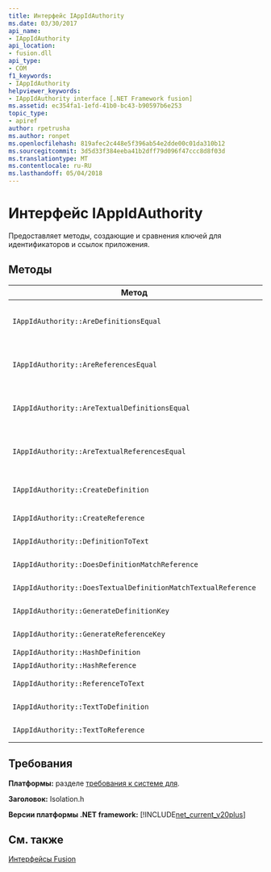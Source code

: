 ```yaml
---
title: Интерфейс IAppIdAuthority
ms.date: 03/30/2017
api_name:
- IAppIdAuthority
api_location:
- fusion.dll
api_type:
- COM
f1_keywords:
- IAppIdAuthority
helpviewer_keywords:
- IAppIdAuthority interface [.NET Framework fusion]
ms.assetid: ec354fa1-1efd-41b0-bc43-b90597b6e253
topic_type:
- apiref
author: rpetrusha
ms.author: ronpet
ms.openlocfilehash: 819afec2c448e5f396ab54e2dde00c01da310b12
ms.sourcegitcommit: 3d5d33f384eeba41b2dff79d096f47ccc8d8f03d
ms.translationtype: MT
ms.contentlocale: ru-RU
ms.lasthandoff: 05/04/2018
---
```

# <a name="iappidauthority-interface"></a>Интерфейс IAppIdAuthority
Предоставляет методы, создающие и сравнения ключей для идентификаторов и ссылок приложения.  
  
## <a name="methods"></a>Методы  
  
|Метод|Описание|  
|------------|-----------------|  
|`IAppIdAuthority::AreDefinitionsEqual`|Возвращает значение, указывающее, являются ли два заданных [IDefinitionAppId](../../../../docs/framework/unmanaged-api/fusion/idefinitionappid-interface.md) они равны. Можно передать значение флага IAPPIDAUTHORITY_ARE_DEFINITIONS_EQUAL_FLAG_IGNORE_VERSION, чтобы не учитывать свои сведения о соответствующей версии.|  
|`IAppIdAuthority::AreReferencesEqual`|Возвращает значение, указывающее, являются ли два заданных [IReferenceAppId](../../../../docs/framework/unmanaged-api/fusion/ireferenceappid-interface.md) они равны. Можно передать значение флага IAPPIDAUTHORITY_ARE_REFERENCES_EQUAL_FLAG_IGNORE_VERSION, чтобы не учитывать свои сведения о соответствующей версии.|  
|`IAppIdAuthority::AreTextualDefinitionsEqual`|Возвращает значение, указывающее, равны ли два указанных определения строки. Можно передать значение флага IAPPIDAUTHORITY_ARE_DEFINITIONS_EQUAL_FLAG_IGNORE_VERSION, чтобы не учитывать свои сведения о соответствующей версии.|  
|`IAppIdAuthority::AreTextualReferencesEqual`|Возвращает значение, указывающее, равны ли две ссылки указанной строки. Можно передать значение флага IAPPIDAUTHORITY_ARE_REFERENCES_EQUAL_FLAG_IGNORE_VERSION, чтобы не учитывать свои сведения о соответствующей версии.|  
|`IAppIdAuthority::CreateDefinition`|Получает указатель интерфейса на вновь созданный `IDefinitionAppId` экземпляр, представляющий сборку в текущей области.|  
|`IAppIdAuthority::CreateReference`|Получает указатель интерфейса на только что созданный `IReferenceAppId` , представляющий сборку в текущей области.|  
|`IAppIdAuthority::DefinitionToText`|Получает версию строки указанного `IDefinitionAppId`, используя заданные значения флага.|  
|`IAppIdAuthority::DoesDefinitionMatchReference`|Возвращает значение, указывающее, является ли указанный `IDefinitionAppId` и `IReferenceAppId` представляют той же сборки.|  
|`IAppIdAuthority::DoesTextualDefinitionMatchTextualReference`|Возвращает значение, указывающее, представляют ли заданная строка определения и строка ссылки той же сборки.|  
|`IAppIdAuthority::GenerateDefinitionKey`|Возвращает строковый ключ, представляющий указанный `IDefinitionAppId` экземпляра.|  
|`IAppIdAuthority::GenerateReferenceKey`|Возвращает строковый ключ, представляющий указанный `IReferenceAppId` экземпляра.|  
|`IAppIdAuthority::HashDefinition`|Возвращает хэш-ключ для указанного `IDefinitionAppId` экземпляра.|  
|`IAppIdAuthority::HashReference`|Возвращает хэш-ключ для указанного `IReferenceAppId` экземпляра.|  
|`IAppIdAuthority::ReferenceToText`|Получает версию строки указанного `IReferenceAppId`, используя заданные значения флага.|  
|`IAppIdAuthority::TextToDefinition`|Возвращает указатель интерфейса `IDefinitionAppId` экземпляр, представляющий сборку ссылается указанный ключ строки.|  
|`IAppIdAuthority::TextToReference`|Возвращает указатель интерфейса `IReferenceAppId` экземпляр, представляющий сборку ссылается указанный ключ строки.|  
  
## <a name="requirements"></a>Требования  
 **Платформы:** разделе [требования к системе для](../../../../docs/framework/get-started/system-requirements.md).  
  
 **Заголовок:** Isolation.h  
  
 **Версии платформы .NET framework:** [!INCLUDE[net_current_v20plus](../../../../includes/net-current-v20plus-md.md)]  
  
## <a name="see-also"></a>См. также  
 [Интерфейсы Fusion](../../../../docs/framework/unmanaged-api/fusion/fusion-interfaces.md)

